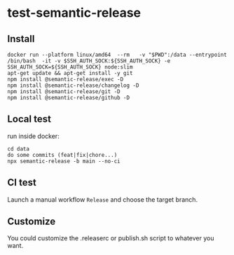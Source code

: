 # test-semantic-release


## Install

```shell
docker run --platform linux/amd64  --rm   -v "$PWD":/data --entrypoint /bin/bash  -it -v $SSH_AUTH_SOCK:${SSH_AUTH_SOCK} -e SSH_AUTH_SOCK=${SSH_AUTH_SOCK} node:slim
apt-get update && apt-get install -y git
npm install @semantic-release/exec -D
npm install @semantic-release/changelog -D
npm install @semantic-release/git -D
npm install @semantic-release/github -D
```

## Local test

run inside docker:
```
cd data
do some commits (feat|fix|chore...)
npx semantic-release -b main --no-ci
```

## CI test

Launch a manual workflow `Release` and choose the target branch.

## Customize

You could customize the .releaserc or publish.sh script to whatever you want.

